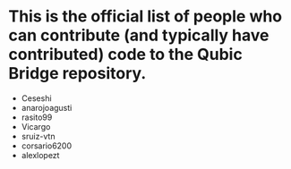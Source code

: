 # This is the official list of people who can contribute (and typically have contributed) code to the Qubic Bridge repository.

- Ceseshi
- anarojoagusti
- rasito99
- Vicargo
- sruiz-vtn
- corsario6200
- alexlopezt
